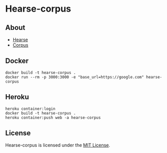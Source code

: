 # Hearse-corpus

## About

- [Hearse](https://en.wikipedia.org/wiki/Hearse)
- [Corpus](https://en.wikipedia.org/wiki/Corpus)

## Docker

```shell
docker build -t hearse-corpus .
docker run --rm -p 3000:3000 -e "base_url=https://google.com" hearse-corpus
```

## Heroku

```shell
heroku container:login
docker build -t hearse-corpus .
heroku container:push web -a hearse-corpus
```

## License

Hearse-corpus is licensed under the [MIT License](LICENSE).